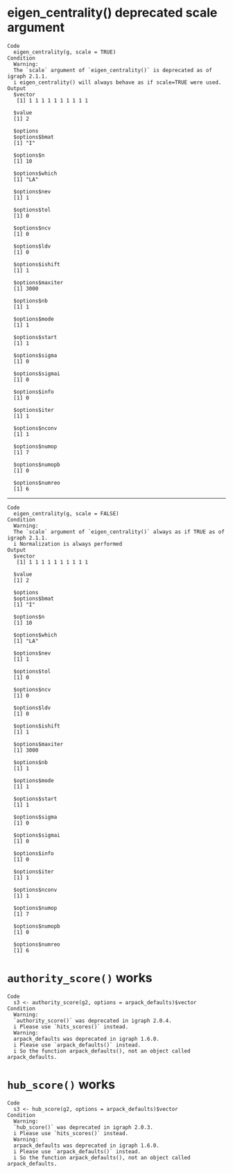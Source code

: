 # eigen_centrality() deprecated scale argument

    Code
      eigen_centrality(g, scale = TRUE)
    Condition
      Warning:
      The `scale` argument of `eigen_centrality()` is deprecated as of igraph 2.1.1.
      i eigen_centrality() will always behave as if scale=TRUE were used.
    Output
      $vector
       [1] 1 1 1 1 1 1 1 1 1 1
      
      $value
      [1] 2
      
      $options
      $options$bmat
      [1] "I"
      
      $options$n
      [1] 10
      
      $options$which
      [1] "LA"
      
      $options$nev
      [1] 1
      
      $options$tol
      [1] 0
      
      $options$ncv
      [1] 0
      
      $options$ldv
      [1] 0
      
      $options$ishift
      [1] 1
      
      $options$maxiter
      [1] 3000
      
      $options$nb
      [1] 1
      
      $options$mode
      [1] 1
      
      $options$start
      [1] 1
      
      $options$sigma
      [1] 0
      
      $options$sigmai
      [1] 0
      
      $options$info
      [1] 0
      
      $options$iter
      [1] 1
      
      $options$nconv
      [1] 1
      
      $options$numop
      [1] 7
      
      $options$numopb
      [1] 0
      
      $options$numreo
      [1] 6
      
      

---

    Code
      eigen_centrality(g, scale = FALSE)
    Condition
      Warning:
      The `scale` argument of `eigen_centrality()` always as if TRUE as of igraph 2.1.1.
      i Normalization is always performed
    Output
      $vector
       [1] 1 1 1 1 1 1 1 1 1 1
      
      $value
      [1] 2
      
      $options
      $options$bmat
      [1] "I"
      
      $options$n
      [1] 10
      
      $options$which
      [1] "LA"
      
      $options$nev
      [1] 1
      
      $options$tol
      [1] 0
      
      $options$ncv
      [1] 0
      
      $options$ldv
      [1] 0
      
      $options$ishift
      [1] 1
      
      $options$maxiter
      [1] 3000
      
      $options$nb
      [1] 1
      
      $options$mode
      [1] 1
      
      $options$start
      [1] 1
      
      $options$sigma
      [1] 0
      
      $options$sigmai
      [1] 0
      
      $options$info
      [1] 0
      
      $options$iter
      [1] 1
      
      $options$nconv
      [1] 1
      
      $options$numop
      [1] 7
      
      $options$numopb
      [1] 0
      
      $options$numreo
      [1] 6
      
      

# `authority_score()` works

    Code
      s3 <- authority_score(g2, options = arpack_defaults)$vector
    Condition
      Warning:
      `authority_score()` was deprecated in igraph 2.0.4.
      i Please use `hits_scores()` instead.
      Warning:
      arpack_defaults was deprecated in igraph 1.6.0.
      i Please use `arpack_defaults()` instead.
      i So the function arpack_defaults(), not an object called arpack_defaults.

# `hub_score()` works

    Code
      s3 <- hub_score(g2, options = arpack_defaults)$vector
    Condition
      Warning:
      `hub_score()` was deprecated in igraph 2.0.3.
      i Please use `hits_scores()` instead.
      Warning:
      arpack_defaults was deprecated in igraph 1.6.0.
      i Please use `arpack_defaults()` instead.
      i So the function arpack_defaults(), not an object called arpack_defaults.

